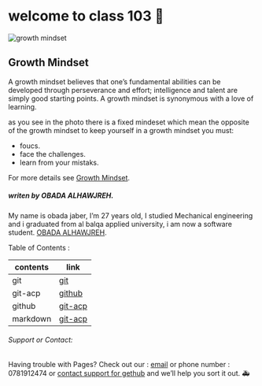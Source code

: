 # welcome to class 103 &#128640;

![growth mindset](https://mightifier.com/wp-content/uploads/2020/11/dreamstime_m_172148280-1080x675.jpg)
## Growth Mindset

A growth mindset believes that one’s fundamental abilities can be developed through perseverance and effort; intelligence and talent are simply good starting points. A growth mindset is synonymous with a love of learning.

as you see in the photo there is a fixed mindeset which mean the opposite of the growth mindset 
to keep yourself in a growth mindset you must: 

* foucs.
* face the challenges.
* learn from your mistaks.



For more details see [Growth Mindset](https://www.atlassian.com/blog/inside-atlassian/growth-mindset).

##### *writen by OBADA ALHAWJREH.*

My name is obada jaber, I’m 27 years old, I studied Mechanical engineering and i graduated from al balqa applied university, i am now a software student. [OBADA ALHAWJREH](https://github.com/Obada-gh).

Table of Contents :

| contents     | link |
| ------------| ------ |
| git         | [git](https://obada-gh.github.io/reading-notes/git)       |
| git-acp   | [github](https://obada-gh.github.io/reading-notes/acp)        |
| github   | [git-acp]( https://obada-gh.github.io/reading-notes/github)        |
| markdown   | [git-acp](https://obada-gh.github.io/reading-notes/markdown)        |



###### *Support or Contact:*

Having trouble with Pages? Check out our : [email](obada7jaber7@gmail.com) or phone number : 0781912474 or [contact support for gethub](https://support.github.com/contact) and we’ll help you sort it out. &#x1F691; 	 		

